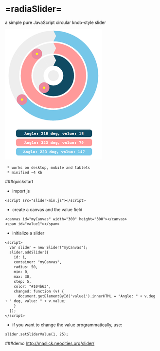 # =radiaSlider=
a simple pure JavaScript circular knob-style slider

![alt tag](screenshot.png?raw=true "radioSlider")

```
 * works on desktop, mobile and tablets
 * minified ~4 Kb
```
###quickstart
- import js
```
<script src="slider-min.js"></script>
```
- create a canvas and the value field
```
<canvas id="myCanvas" width="300" height="300"></canvas>
<span id="value1"></span>
```
 - initialize a slider
```
<script>
  var slider = new Slider("myCanvas");
  slider.addSlider({
    id: 1,
    container: "myCanvas",
    radius: 50,
    min: 0,
    max: 30,
    step: 5,
    color: "#104b63",
    changed: function (v) {
      document.getElementById('value1').innerHTML = "Angle: " + v.deg + " deg, value: " + v.value;
    }
  });
</script>
```

- if you want to change the value programmatically, use:
```
slider.setSliderValue(1, 25);
```


###demo 
http://maslick.neocities.org/slider/

